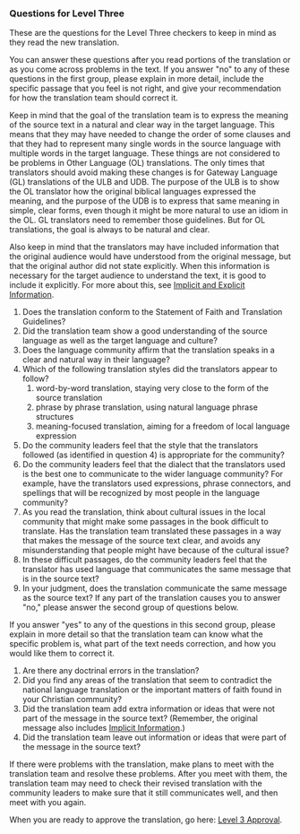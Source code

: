 
### Questions for Level Three

These are the questions for the Level Three checkers to keep in mind as they read the new translation.

You can answer these questions after you read portions of the translation or as you come across problems in the text. If you answer "no" to any of these questions in the first group, please explain in more detail, include the specific passage that you feel is not right, and give your recommendation for how the translation team should correct it.

Keep in mind that the goal of the translation team is to express the meaning of the source text in a natural and clear way in the target language. This means that they may have needed to change the order of some clauses and that they had to represent many single words in the source language with multiple words in the target language. These things are not considered to be problems in Other Language (OL) translations. The only times that translators should avoid making these changes is for Gateway Language (GL) translations of the ULB and UDB. The purpose of the ULB is to show the OL translator how the original biblical languages expressed the meaning, and the purpose of the UDB is to express that same meaning in simple, clear forms, even though it might be more natural to use an idiom in the OL. GL translators need to remember those guidelines. But for OL translations, the goal is always to be natural and clear.

Also keep in mind that the translators may have included information that the original audience would have understood from the original message, but that the original author did not state explicitly. When this information is necessary for the target audience to understand the text, it is good to include it explicitly. For more about this, see [Implicit and Explicit Information](../../translate/figs-explicit/01.md).

  1. Does the translation conform to the Statement of Faith and Translation Guidelines?
  1. Did the translation team show a good understanding of the source language as well as the target language and culture?
  1. Does the language community affirm that the translation speaks in a clear and natural way in their language?
  1. Which of the following translation styles did the translators appear to follow?
      1. word-by-word translation, staying very close to the form of the source translation
      1. phrase by phrase translation, using natural language phrase structures
      1. meaning-focused translation, aiming for a freedom of local language expression
  1. Do the community leaders feel that the style that the translators followed (as identified in question 4) is appropriate for the community?
  1. Do the community leaders feel that the dialect that the translators used is the best one to communicate to the wider language community? For example, have the translators used expressions, phrase connectors, and spellings that will be recognized by most people in the language community?
  1. As you read the translation, think about cultural issues in the local community that might make some passages in the book difficult to translate. Has the translation team translated these passages in a way that makes the message of the source text clear, and avoids any misunderstanding that people might have because of the cultural issue?
  1. In these difficult passages, do the community leaders feel that the translator has used language that communicates the same message that is in the source text?
  1. In your judgment, does the translation communicate the same message as the source text? If any part of the translation causes you to answer "no," please answer the second group of questions below.

If you answer "yes" to any of the questions in this second group, please explain in more detail so that the translation team can know what the specific problem is, what part of the text needs correction, and how you would like them to correct it.

  1. Are there any doctrinal errors in the translation?
  1. Did you find any areas of the translation that seem to contradict the national language translation or the important matters of faith found in your Christian community?
  1. Did the translation team add extra information or ideas that were not part of the message in the source text? (Remember, the original message also includes [Implicit Information](../../translate/figs-explicit/01.md).)
  1. Did the translation team leave out information or ideas that were part of the message in the source text?

If there were problems with the translation, make plans to meet with the translation team and resolve these problems. After you meet with them, the translation team may need to check their revised translation with the community leaders to make sure that it still communicates well, and then meet with you again. 

When you are ready to approve the translation, go here: [Level 3 Approval](../level3-approval/01.md).